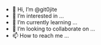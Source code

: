 - 👋 Hi, I’m @git0jite
- 👀 I’m interested in ...
- 🌱 I’m currently learning ...
- 💞️ I’m looking to collaborate on ...
- 📫 How to reach me ...

<!---
git0jite/git0jite is a ✨ special ✨ repository because its `README.md` (this file) appears on your GitHub profile.
You can click the Preview link to take a look at your changes.
--->
